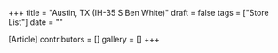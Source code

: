 +++
title = "Austin, TX (IH-35 S Ben White)"
draft = false
tags = ["Store List"]
date = ""

[Article]
contributors = []
gallery = []
+++